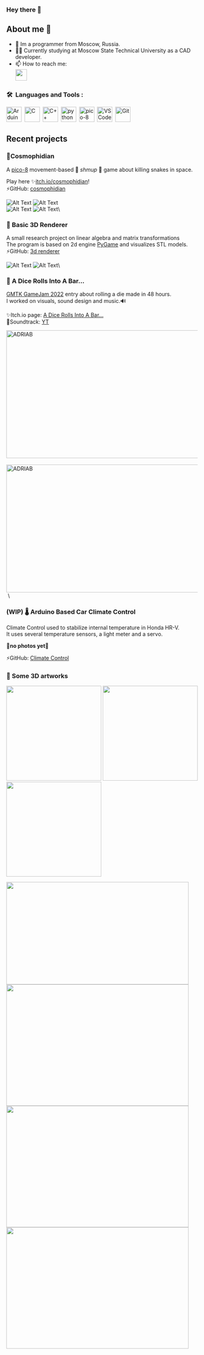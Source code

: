### Hey there 👋
## About me 👦

- 🔭 Im a programmer from Moscow, Russia. 
- 🧑‍🎓 Currently studying at Moscow State Technical University as a CAD developer.
- 📫 How to reach me: &nbsp;\
[<img src="https://cdn3.iconfinder.com/data/icons/popular-services-brands-vol-2/512/telegram-512.png" width="30" height="30">](https://t.me/nerisuyu)

### 🛠 &nbsp;Languages and Tools :

<p>
  
<img src="https://github.com/devicons/devicon/blob/master/icons/arduino/arduino-original-wordmark.svg" title="Arduino" alt="Arduino" width="40" height="40"/>&nbsp;
<img src="https://github.com/devicons/devicon/blob/master/icons/c/c-original.svg" title="C" alt="C" width="40" height="40"/>&nbsp;
<img src="https://github.com/devicons/devicon/blob/master/icons/cplusplus/cplusplus-original.svg" title="C++" alt="C++" width="40" height="40"/>&nbsp;
<img src="https://github.com/devicons/devicon/blob/master/icons/python/python-original-wordmark.svg" title="python" alt="python" width="40" height="40"/>&nbsp;
<img src="icons/pico-8.png" title="pico-8" alt="pico-8" width="40" height="40"/>&nbsp;
<img src="icons/VSCode.png" title="VS Code" alt="VS Code" width="40" height="40"/>&nbsp;
<img src="https://github.com/devicons/devicon/blob/master/icons/git/git-original-wordmark.svg" title="Git" alt="Git" width="40" height="40"/>&nbsp;
</p>

## Recent projects

###  🐍Cosmophidian
A [pico-8](https://www.lexaloffle.com/pico-8.php) movement-based 👾 *shmup* 👾 game about killing snakes in space.

Play here ✨[itch.io/cosmophidian](https://nerisuyu.itch.io/cosmophidian)!\
⚡GitHub: [cosmophidian](https://github.com/nerisuyu/cosmophidian)

![Alt Text](cosmophidian/cosmophidian_14.gif) ![Alt Text](cosmophidian/cosmophidian_1.gif)\
![Alt Text](cosmophidian/cosmophidian_9.gif) ![Alt Text](cosmophidian/cosmophidian_55.gif)\



### 🎨 Basic 3D Renderer
A small research project on linear algebra and matrix transformations\
The program is based on 2d engine [PyGame](https://www.pygame.org/) and visualizes STL models.\
⚡GitHub: [3d renderer](https://github.com/nerisuyu/pygame_3d_engine)

![Alt Text](pygame_3d_renderer/frogfilling.gif) ![Alt Text](pygame_3d_renderer/socratus.gif)\



### 🎲 A Dice Rolls Into A Bar...
[GMTK GameJam 2022](https://itch.io/jam/gmtk-jam-2022) entry about rolling a die made in 48 hours.\
I worked on visuals, sound design and music.🔊

✨Itch.io page: [A Dice Rolls Into A Bar...](https://rembo51.itch.io/a-dice-rolls-into-a)\
🎵Soundtrack: [YT](https://youtu.be/SDezMVtSkho)

<img src="A_Dice_Rolls_Into_A_Bar/ADRIAB_cover.jpg" title="ADRIAB" alt="ADRIAB" width="600" height="337"/>&nbsp;
<img src="A_Dice_Rolls_Into_A_Bar/ADRIAB_screenshot.png" title="ADRIAB" alt="ADRIAB" width="600" height="337"/>&nbsp;\


### (WIP) 🌡️ Arduino Based Car Climate Control
Climate Control used to stabilize internal temperature in Honda HR-V.\
It uses several temperature sensors, a light meter and a servo.

🚧**no photos yet**🚧

⚡GitHub: [Climate Control](https://github.com/nerisuyu/ArduinoCarClimateControl)

### 🎨 Some 3D artworks
<img src="/3d_models/lightsensor.gif" width="250" height="250"/> <img src="/3d_models/teabag.gif" width="250" height="250"/> <img src="/3d_models/ukulele.gif" width="250" height="250"/>

<img src="/3d_models/hotel_room.png" width="480" height="270"/>
<img src="/3d_models/introscope.png" width="480" height="320"/>
<img src="/3d_models/bed.png" width="480" height="320"/>
<img src="/3d_models/lidya.png" width="480" height="320"/>




